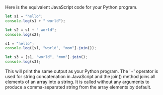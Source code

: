 Here is the equivalent JavaScript code for your Python program.

```JavaScript
let s1 = "hello";
console.log(s1 + " world");

let s2 = s1 + " world";
console.log(s2);

s1 = "hello";
console.log([s1, "world", "mom"].join());

let s3 = [s1, "world", "mom"].join();
console.log(s3);
```
This will print the same output as your Python program. The '+' operator is used for string concatenation in JavaScript and the join() method joins all elements of an array into a string. It is called without any arguments to produce a comma-separated string from the array elements by default.

